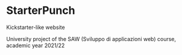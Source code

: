 # StarterPunch
Kickstarter-like website

University project of the SAW (Sviluppo di applicazioni web) course, academic year 2021/22
